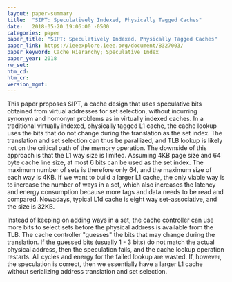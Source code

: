 ```yaml
---
layout: paper-summary
title:  "SIPT: Speculatively Indexed, Physically Tagged Caches"
date:   2018-05-20 19:06:00 -0500
categories: paper
paper_title: "SIPT: Speculatively Indexed, Physically Tagged Caches"
paper_link: https://ieeexplore.ieee.org/document/8327003/
paper_keyword: Cache Hierarchy; Speculative Index
paper_year: 2018
rw_set: 
htm_cd: 
htm_cr: 
version_mgmt: 
---
```


This paper proposes SIPT, a cache design that uses speculative bits obtained from virtual addresses for set 
selection, without incurring synonym and homonym problems as in virtually indexed caches. 
In a traditional virtually indexed, physically tagged L1 cache, the cache lookup uses the bits that do not 
change during the translation as the set index. The translation and set selection can thus be parallized, and TLB 
lookup is likely not on the critical path of the memory operation. The downside of this approach is that the L1 way 
size is limited. Assuming 4KB page size and 64 byte cache line size, at most 6 bits can be used as the set 
index. The maximum number of sets is therefore only 64, and the maximum size of each way is 4KB. If we want to build 
a larger L1 cache, the only viable way is to increase the number of ways in a set, which also increases the latency
and energy consumption because more tags and data needs to be read and compared. Nowadays, typical L1d cache is eight 
way set-associative, and the size is 32KB.

Instead of keeping on adding ways in a set, the cache controller can use more bits to select sets before the physical 
address is available from the TLB. The cache controller "guesses" the bits that may change during the translation. If the guessed
bits (usually 1 - 3 bits) do not match the actual physical address, then the speculation fails, and the cache lookup operation
restarts. All cycles and energy for the failed lookup are wasted. If, however, the speculation is correct, then we essentially
have a larger L1 cache without serializing address translation and set selection.

